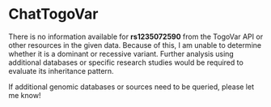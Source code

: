 # ChatTogoVar

There is no information available for **rs1235072590** from the TogoVar API or other resources in the given data. Because of this, I am unable to determine whether it is a dominant or recessive variant. Further analysis using additional databases or specific research studies would be required to evaluate its inheritance pattern.

If additional genomic databases or sources need to be queried, please let me know!
